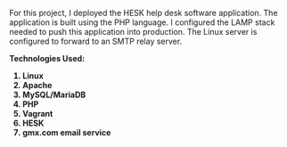 For this project, I deployed the HESK help desk software application. The application is built using the PHP language. I configured the LAMP stack needed to push this application into production. The Linux server is configured to forward to an SMTP relay server. 

<b>Technologies Used: <b>

1. Linux
2. Apache
3. MySQL/MariaDB
4. PHP
5. Vagrant
6. HESK
7. gmx.com email service